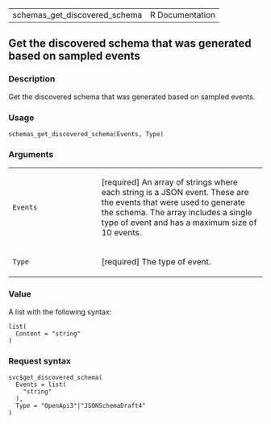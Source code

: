 <table style="width: 100%;">
<tbody>
<tr class="odd">
<td>schemas_get_discovered_schema</td>
<td style="text-align: right;">R Documentation</td>
</tr>
</tbody>
</table>

## Get the discovered schema that was generated based on sampled events

### Description

Get the discovered schema that was generated based on sampled events.

### Usage

    schemas_get_discovered_schema(Events, Type)

### Arguments

<table>
<colgroup>
<col style="width: 35%" />
<col style="width: 65%" />
</colgroup>
<tbody>
<tr class="odd">
<td><code id="schemas_get_discovered_schema_:_Events">Events</code></td>
<td><p>[required] An array of strings where each string is a JSON event.
These are the events that were used to generate the schema. The array
includes a single type of event and has a maximum size of 10
events.</p></td>
</tr>
<tr class="even">
<td><code id="schemas_get_discovered_schema_:_Type">Type</code></td>
<td><p>[required] The type of event.</p></td>
</tr>
</tbody>
</table>

### Value

A list with the following syntax:

    list(
      Content = "string"
    )

### Request syntax

    svc$get_discovered_schema(
      Events = list(
        "string"
      ),
      Type = "OpenApi3"|"JSONSchemaDraft4"
    )
